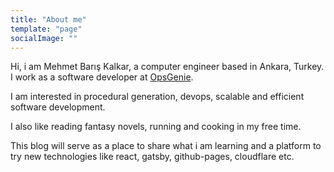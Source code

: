 ```yaml
---
title: "About me"
template: "page"
socialImage: ""
---
```


Hi, i am Mehmet Barış Kalkar, a computer engineer based in Ankara, Turkey. I work as a software developer at [OpsGenie](https://opsgenie.com).

I am interested in procedural generation, devops, scalable and efficient software development.

I also like reading fantasy novels, running and cooking in my free time.

This blog will serve as a place to share what i am learning and a platform to try new technologies like react, gatsby, github-pages, cloudflare etc.
